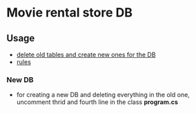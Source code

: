 
# Movie rental store DB

## Usage
 - [delete old tables and create new ones for the DB](#New-DB)
 - [rules](#rules)

### <a name="New-DB"></a>New DB
 - for creating a new DB and deleting everything in the old one, uncomment thrid and fourth line in the class <strong>program.cs</strong>

